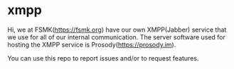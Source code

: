 # xmpp

Hi, we at FSMK(https://fsmk.org) have our own XMPP(Jabber) service that we use for all of our internal communication. 
The server software used for hosting the XMPP service is Prosody(https://prosody.im). 

You can use this repo to report issues and/or to request features. 
